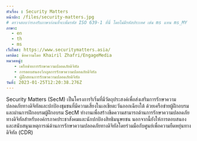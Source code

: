 ```yaml
---
หัวเรื่อง : Security Matters
หน้าปก: /files/security-matters.jpg
# ตรวจสอบว่ารองรับภาษาก่อนที่จะเพิ่มรหัส ISO 639-1 ที่นี่ โดยไม่มีรหัสประเทศ เช่น ms แทน ms_MY
ภาษา:
  - en
  - th
  - ms
เว็บไซต์: https://www.securitymatters.asia/
เครดิต: ข้อความโดย Khairil Zhafri/EngageMedia
หมวดหมู่:
   - เครือข่ายการรักษาความปลอดภัยดิจิทัล
   - การตอบสนองวิกฤตการรักษาความปลอดภัยดิจิทัล
   - ผู้ฝึกสอนการรักษาความปลอดภัยดิจิทัล
วันที่: 2023-01-25T12:20:38.276Z
---
```

Security Matters (SecM) เป็นโครงการริเริ่มที่มีวัตถุประสงค์เพื่อส่งเสริมการรักษาความปลอดภัยทางดิจิทัลและปกป้องชุมชนที่มีความเสี่ยงในเอเชียตะวันออกเฉียงใต้ ด้วยเครือข่ายผู้ฝึกอบรมและผ่านการฝึกอบรมผู้ฝึกอบรม SecM ทำงานเพื่อสร้างขีดความสามารถด้านการรักษาความปลอดภัยทางดิจิทัลสำหรับองค์กรภาคประชาสังคมและนักปกป้องสิทธิมนุษยชน นอกจากนี้ยังให้การตอบสนองและสนับสนุนเหตุการณ์ด้านการรักษาความปลอดภัยทางดิจิทัลโดยร่วมมือกับศูนย์เพื่อความยืดหยุ่นทางดิจิทัล (CDR)